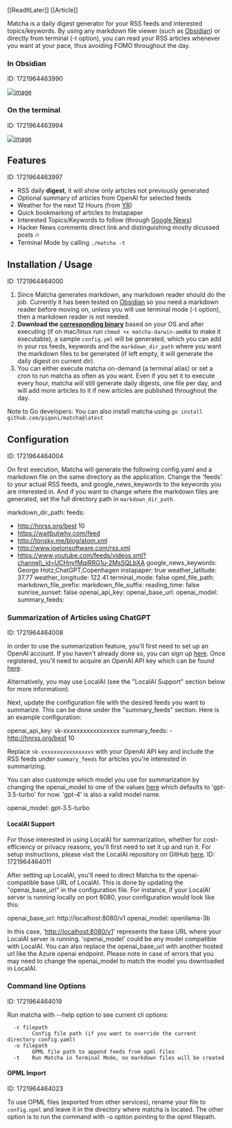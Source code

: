 [[ReadItLater]] [[Article]]

Matcha is a daily digest generator for your RSS feeds and interested topics/keywords. By using any markdown file viewer (such as [Obsidian](https://obsidian.md/)) or directly from terminal (-t option), you can read your RSS articles whenever you want at your pace, thus avoiding FOMO throughout the day.

### In Obsidian

[](https://github.com/piqoni/matcha#in-obsidian)
ID: 1721964463990


[![image](附件/image-1.png)](https://user-images.githubusercontent.com/3144671/219786799-55db70c1-5860-4d4b-9df4-b81a89f8161d.png)

### On the terminal

[](https://github.com/piqoni/matcha#on-the-terminal)
ID: 1721964463994


[![image](附件/image.png)](https://user-images.githubusercontent.com/3144671/208323296-af2d6a51-7d33-42a9-a827-0e96a4a383fd.png)

## Features

[](https://github.com/piqoni/matcha#features)
ID: 1721964463997


- RSS daily **digest**, it will show only articles not previously generated
- Optional summary of articles from OpenAI for selected feeds
- Weather for the next 12 Hours (from [YR](https://www.yr.no/))
- Quick bookmarking of articles to Instapaper
- Interested Topics/Keywords to follow (through [Google News](https://news.google.com/))
- Hacker News comments direct link and distinguishing mostly dicussed posts 🔥
- Terminal Mode by calling `./matcha -t`

## Installation / Usage

[](https://github.com/piqoni/matcha#installation--usage)
ID: 1721964464000


1. Since Matcha generates markdown, any markdown reader should do the job. Currently it has been tested on [Obsidian](https://obsidian.md/) so you need a markdown reader before moving on, unless you will use terminal mode (-t option), then a markdown reader is not needed.
2. **Download the [corresponding binary](https://github.com/piqoni/matcha/releases)** based on your OS and after executing (if on mac/linux run `chmod +x matcha-darwin-amd64` to make it executable), a sample `config.yml` will be generated, which you can add in your rss feeds, keywords and the `markdown_dir_path` where you want the markdown files to be generated (if left empty, it will generate the daily digest on current dir).
3. You can either execute matcha on-demand (a terminal alias) or set a cron to run matcha as often as you want. Even if you set it to execute every hour, matcha will still generate daily digests, one file per day, and will add more articles to it if new articles are published throughout the day.

Note to Go developers: You can also install matcha using `go install github.com/piqoni/matcha@latest`

## Configuration

[](https://github.com/piqoni/matcha#configuration)
ID: 1721964464004


On first execution, Matcha will generate the following config.yaml and a markdown file on the same directory as the application. Change the 'feeds' to your actual RSS feeds, and google\_news\_keywords to the keywords you are interested in. And if you want to change where the markdown files are generated, set the full directory path in `markdown_dir_path`.

markdown\_dir\_path:
feeds:
  - http://hnrss.org/best 10
  - https://waitbutwhy.com/feed
  - http://tonsky.me/blog/atom.xml
  - http://www.joelonsoftware.com/rss.xml
  - https://www.youtube.com/feeds/videos.xml?channel\_id=UCHnyfMqiRRG1u-2MsSQLbXA
google\_news\_keywords: George Hotz,ChatGPT,Copenhagen
instapaper: true
weather\_latitude: 37.77
weather\_longitude: 122.41
terminal\_mode: false
opml\_file\_path:
markdown\_file\_prefix:
markdown\_file\_suffix:
reading\_time: false
sunrise\_sunset: false
openai\_api\_key:
openai\_base\_url:
openai\_model:
summary\_feeds:

### Summarization of Articles using ChatGPT

[](https://github.com/piqoni/matcha#summarization-of-articles-using-chatgpt)
ID: 1721964464008


In order to use the summarization feature, you'll first need to set up an OpenAI account. If you haven't already done so, you can sign up [here](https://platform.openai.com/login?launch). Once registered, you'll need to acquire an OpenAI API key which can be found [here](https://platform.openai.com/account/api-keys).

Alternatively, you may use LocalAI (see the "LocalAI Support" section below for more information).

Next, update the configuration file with the desired feeds you want to summarize. This can be done under the "summary\_feeds" section. Here is an example configuration:

openai\_api\_key: sk-xxxxxxxxxxxxxxxxx
summary\_feeds:
    - http://hnrss.org/best 10

Replace `sk-xxxxxxxxxxxxxxxxx` with your OpenAI API key and include the RSS feeds under `summary_feeds` for articles you're interested in summarizing.

You can also customize which model you use for summarization by changing the openai\_model to one of the values [here](https://github.com/sashabaranov/go-openai/blob/a14bc103f4bc2b3ac40c844079fdf59dfdf62b0b/completion.go#L30) which defaults to 'gpt-3.5-turbo' for now. 'gpt-4' is also a valid model name.

openai\_model: gpt-3.5-turbo

#### LocalAI Support

For those interested in using LocalAI for summarization, whether for cost-efficiency or privacy reasons, you'll first need to set it up and run it. For setup instructions, please visit the LocalAI repository on GitHub [here](https://github.com/go-skynet/LocalAI).
ID: 1721964464011


After setting up LocalAI, you'll need to direct Matcha to the openai-compatible base URL of LocalAI. This is done by updating the "openai\_base\_url" in the configuration file. For instance, if your LocalAI server is running locally on port 8080, your configuration would look like this:

openai\_base\_url: http://localhost:8080/v1
openai\_model: openllama-3b

In this case, '[http://localhost:8080/v1](http://localhost:8080/v1)' represents the base URL where your LocalAI server is running. 'openai\_model' could be any model compatible with LocalAI. You can also replace the openai\_base\_url with another hosted url like the Azure openai endpoint. Please note in case of errors that you may need to change the openai\_model to match the model you downloaded in LocalAI.

### Command line Options

[](https://github.com/piqoni/matcha#command-line-options)
ID: 1721964464019


Run matcha with --help option to see current cli options:

```
  -c filepath
    	Config file path (if you want to override the current directory config.yaml)
  -o filepath
    	OPML file path to append feeds from opml files
  -t	Run Matcha in Terminal Mode, no markdown files will be created
```

#### OPML Import

[](https://github.com/piqoni/matcha#opml-import)
ID: 1721964464023


To use OPML files (exported from other services), rename your file to `config.opml` and leave it in the directory where matcha is located. The other option is to run the command with -o option pointing to the opml filepath.
